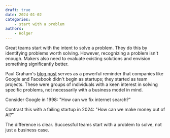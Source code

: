 ```yaml
---
draft: true
date: 2024-01-02
categories:
    - start with a problem
authors:
    - Holger
---
```


Great teams start with the intent to solve a problem. They do this by identifying problems worth solving. However, recognizing a problem isn't enough. Makers also need to evaluate existing solutions and envision something significantly better.

Paul Graham's [blog post](https://www.paulgraham.com/google.html) serves as a powerful reminder that companies like Google and Facebook didn't begin as startups; they started as team projects. These were groups of individuals with a keen interest in solving specific problems, not necessarily with a business model in mind.

Consider Google in 1998: "How can we fix internet search?"

Contrast this with a failing startup in 2024: "How can we make money out of AI?"

The difference is clear. Successful teams start with a problem to solve, not just a business case.